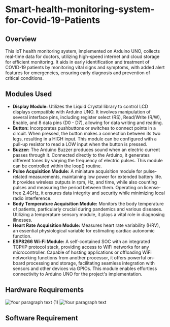 # Smart-health-monitoring-system-for-Covid-19-Patients
## Overview 
This IoT health monitoring system, implemented on Arduino UNO, collects real-time data for doctors, utilizing high-speed internet and cloud storage for efficient monitoring. It aids in early identification and treatment of COVID-19 patients by monitoring vital signs and symptoms, with added alert features for emergencies, ensuring early diagnosis and prevention of critical conditions.

## Modules Used
- **Display Module:** Utilizes the Liquid Crystal library to control LCD displays compatible with Arduino UNO. It involves manipulation of several interface pins, including register select (RS), Read/Write (R/W), Enable, and 8 data pins (D0 - D7), allowing for data writing and reading.
- **Button:** Incorporates pushbuttons or switches to connect points in a circuit. When pressed, the button makes a connection between its two legs, resulting in a HIGH input. This module can be configured with a pull-up resistor to read a LOW input when the button is pressed.
- **Buzzer:** The Arduino Buzzer produces sound when an electric current passes through it. Connected directly to the Arduino, it generates different tones by varying the frequency of electric pulses. This module can be controlled within the loop() routine.
- **Pulse Acquisition Module:** A miniature acquisition module for pulse-related measurements, maintaining low power for extended battery life. It provides wireless outputs in rpm, Hz, and time, while also counting pulses and measuring the period between them. Operating on license-free 2.4GHz, it ensures data integrity and security while minimizing local radio interference.
- **Body Temperature Acquisition Module:** Monitors the body temperature of patients, particularly crucial during pandemics and various diseases. Utilizing a temperature sensory module, it plays a vital role in diagnosing illnesses.
- **Heart Rate Acquisition Module:** Measures heart rate variability (HRV), an essential physiological variable for estimating cardiac autonomic function.
- **ESP8266 Wi-Fi Module:** A self-contained SOC with an integrated TCP/IP protocol stack, providing access to WiFi networks for any microcontroller. Capable of hosting applications or offloading WiFi networking functions from another processor, it offers powerful on-board processing and storage, facilitating seamless integration with sensors and other devices via GPIOs. This module enables effortless connectivity to Arduino UNO for the project's implementation.

## Hardware Requirements

  ![Your paragraph text (1)](https://github.com/saimaansi13/Smart-health-monitoring-system-for-Covid-19-Patients-/assets/125540201/b7d66ad9-1a66-4a0f-891f-e32464f2c959)
![Your paragraph text](https://github.com/saimaansi13/Smart-health-monitoring-system-for-Covid-19-Patients-/assets/125540201/290f28d6-1c65-4505-b62e-7b51474e4046)

## Software Requirement

